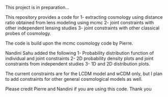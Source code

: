 This project is in preparation...

This repository provides a code for 
1- extracting cosmology using distance ratio obtained from lens modeling using mcmc
2- joint constraints with other independent lensing studies
3- joint constraints with other classical probes of cosmology.

The code is build upon the mcmc cosmology code by Pierre.

Nandini Sahu added the following
1- Probability distribution function of individual and joint constraints 
2- 2D probability density plots and joint constraints from independent studies 
3- 1D and 2D distribution plots.

The current constraints are for the LCDM model and wCDM only, but I plan to add constraints for other general cosmological models as well.

Please credit Pierre and Nandini if you are using this code. Thank you
